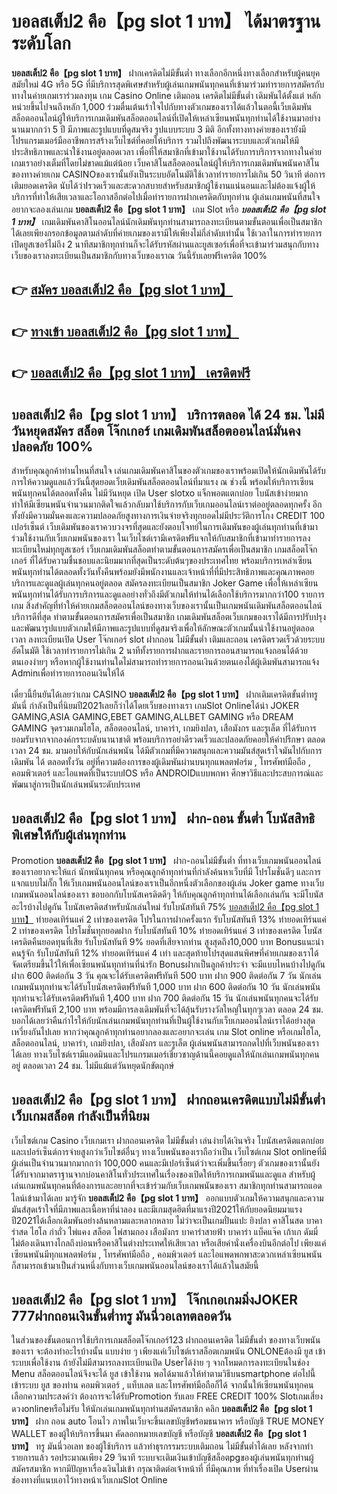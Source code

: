 # บอลสเต็ป2 คือ【pg slot 1 บาท】  ได้มาตรฐานระดับโลก

**บอลสเต็ป2 คือ【pg slot 1 บาท】** ฝากเครดิตไม่มีขั้นต่ำ  ทางเลือกอีกหนึ่งทางเลือกสำหรับผู้คนยุคสมัยใหม่ 4G หรือ 5G ที่มีบริการสุดพิเศษสำหรับผู้เล่นเกมพนันทุกคนที่เข้ามาร่วมทำรายการสมัครกับทางในค่ายเกมเราร่วมลงทุน เกม Casino Online เติมถอน เครดิตไม่มีขั้นต่ำ เดิมพันได้ตั้งแต่ หลักหน่วยขึ้นไปจนถึงหลัก 1,000 ร่วมตื่นเต้นเร้าใจไปกับทางตัวเกมของเราได้แล้วในตอนี้เว็บเดิมพันสล็อตออนไลน์ผู้ให้บริการเกมเดิมพันสล็อตออนไลน์ที่เปิดให้เหล่าเซียนพนันทุกท่านได้ใช้งานมาอย่างนานมากกว่า 5 ปี มีภาพและรูปแบบที่ดูสมจริง รูปแบบระบบ 3 มิติ
อีกทั้งทางทางค่ายของเรายังมี โปรแกรมเมอร์มืออาชีพการสร้างเว็บไซต์ที่คอยให้บริการ  รวมไปถึงพัฒนาระบบและตัวเกมให้มีประสิทธิภาพและน่าใช้งานอยู่ตลอดเวลา เพื่อที่ให้สมาชิกที่เข้ามาใช้งานได้รับการบริการจากทางในค่ายเกมเราอย่างเต็มที่โดยไม่ขาดแม้แต่น้อย เว็บคาสิโนสล็อตออนไลน์ผู้ให้บริการเกมเดิมพันพนันคาสิโนของทางค่ายเกม CASINOของเรานั้นยังเป็นระบบอัตโนมัติใช้เวลาทำรายการไม่เกิน 50 วินาที ต่อการเติมยอดเครดิต นับได้ว่าIรวดเร็วและสะดวกสบายสำหรับสมาชิกผู้ใช้งานแน่นอนและไม่ต้องแจ้งผู้ให้บริการที่ทำให้เสียเวลาและโอกาสอีกต่อไปเมื่อทำรายการฝากเครดิตกับทุกท่าน
ผู้เล่นเกมพนันที่สนใจอยากจะลองเล่นเกม **บอลสเต็ป2 คือ【pg slot 1 บาท】** เกม Slot  หรือ ***บอลสเต็ป2 คือ【pg slot 1 บาท】*** เกมเดิมพันคาสิโนออนไลน์นักเดิมพันทุกท่านสามารถลงทะเบียนตามขั้นตอนเพื่อเป็นสมาชิกได้เลยเพียงกรอกข้อมูลตามลำดับที่ค่ายเกมของเรามีให้เพียงไม่กี่ลำดับเท่านั้น ใช้เวลาในการทำรายการเปิดยูสเซอร์ไม่ถึง 2 นาทีสมาชิกทุกท่านก็จะได้รับรหัสผ่านและยูสเซอร์เพื่อที่จะเข้ามาร่วมสนุกกับทางเว็บของเราลงทะเบียนเป็นสมาชิกกับทางเว็บของเราณ วันนี้รับเลยฟรีเครดิต 100%

## 👉 [สมัคร บอลสเต็ป2 คือ【pg slot 1 บาท】](https://archa888.com/)
## 👉 [ทางเข้า บอลสเต็ป2 คือ【pg slot 1 บาท】](https://archa888.com/)
## 👉 [บอลสเต็ป2 คือ【pg slot 1 บาท】 เครดิตฟรี](https://archa888.com/)

## บอลสเต็ป2 คือ【pg slot 1 บาท】 บริการตลอด ได้ 24 ชม. ไม่มีวันหยุดสมัคร สล็อต โจ๊กเกอร์ เกมเดิมพันสล็อตออนไลน์มั่นคงปลอดภัย 100%

สำหรับคุณลูกค้าท่านไหนที่สนใจ เล่นเกมเดิมพันคาสิโนของตัวเกมของเราพร้อมเปิดให้นักเดิมพันได้รับการให้ความดูแลแล้ววันนี้สุดยอดเว็บเดิมพันสล็อตออนไลน์ที่มาแรง ณ ช่วงนี้ พร้อมให้บริการเซียนพนันทุกคนได้ตลอดทั้งคืน ไม่มีวันหยุด เปิด User slotxo แจ็กพอตแตกบ่อย โบนัสเข้าง่ายมาก ทำให้มีเซียนพนันจำนวนมากติดใจแล้วกลับมาใช้บริการกับเว็บเกมออนไลน์เราต่ออยู่ตลอดทุกครั้ง อีกทั้งยังมีความมั่นคงและความปลอดภัยสูงทางการเงินจ่ายจริงทุกยอดไม่มีประวัติการโกง CREDIT 100 เปอร์เซ็นต์ เว็บเดิมพันของเราควบวงจรที่สุดและยังตอบโจทย์ในการเดิมพันของผู้เล่นทุกท่านที่เข้ามาร่วมใช้งานกับเว็บเกมพนันของเรา
ในเว็บไซต์เรามีเครดิตฟรีแจกให้กับสมาชิกที่เข้ามาทำรายการลงทะเบียนใหม่ทุกยูสเซอร์ เว็บเกมเดิมพันสล็อตทำตามขั้นตอนการสมัครเพื่อเป็นสมาชิก เกมสล็อตโจ๊กเกอร์ ที่ได้รับความชื่นชอบและนิยมมากที่สุดเป็นระดับต้นๆของประเทศไทย พร้อมบริการเหล่าเซียนพนันทุกท่านได้ตลอดทั้งวันทั้งคืนพร้อมยังมีพนักงานและเจ้าหน้าที่ที่มีประสิทธิภาพและคุณภาพคอยบริการและดูแลผู้เล่นทุกคนอยู่ตลอด สมัครลงทะเบียนเป็นสมาชิก Joker Game เพื่อให้เหล่าเซียนพนันทุกท่านได้รับการบริการและดูแลอย่างทั่วถึงมีตัวเกมให้ท่านได้เลือกใช้บริการมากกว่า100 รายการเกม
สิ่งสำคัญที่ทำให้ค่ายเกมสล็อตออนไลน์ของทางเว็บของเรานั้นเป็นเกมพนันเดิมพันสล็อตออนไลน์บริการดีที่สุด ทำตามขั้นตอนการสมัครเพื่อเป็นสมาชิก  เกมเดิมพันสล็อตเว็บเกมของเราได้มีการปรับปรุงและพัฒนารูปแบบตัวเกมให้มีภาพและรูปแบบที่ดูสมจริงเพื่อให้ลักษณะตัวเกมนั้นน่าใช้งานอยู่ตลอดเวลา ลงทะเบียนเปิด User โจ๊กเกอร์ slot ฝากถอน ไม่มีขั้นต่ำ เติมและถอน เครดิตรวดเร็วด้วยระบบอัตโนมัติ ใช้เวลาทำรายการไม่เกิน 2 นาทีทั้งรายการฝากและรายการถอนสามารถแจ้งถอนได้ด้วยตนเองง่ายๆ หรือหากผู้ใช้งานท่านใดไม่สามารถทำรายการถอนเงินด้วยตนเองได้ผู้เดิมพันสามารถแจ้ง Adminเพื่อทำรายการถอนเงินให้ได้

เดี๋ยวนี้ยืนยันได้เลยว่าเกม CASINO **บอลสเต็ป2 คือ【pg slot 1 บาท】** ฝากเติมเครดิตขั้นต่ำทรู มันนี่ กำลังเป็นที่นิยมปี2021เลยก็ว่าได้โดยเว็บของทางเรา เกมSlot Onlineได้นำ  JOKER GAMING,ASIA GAMING,EBET GAMING,ALLBET GAMING หรือ DREAM GAMING จุดรวมเกมไฮโล, สล็อตออนไลน์, บาคาร่า, เกมยิงปลา, เสือมังกร และรูเล็ต ที่ได้รับการยอมรับจากจากองค์กรระบดับนานาชาติ พร้อมบริการอย่าดีรวดเร็วและปลอดภัยคอยให้คำปรึกษา ตลอดเวลา 24 ชม. มามอบให้กับนักเล่นพนัน ได้มีตัวเกมที่มีความสนุกและความมันส์สุดเร้าใจมันไปกับการเดิมพัน ได้ ตลอดทั้งวัน อยู่ที่ความต้องการของผู้เดิมพันผ่านบนทุกแพลตฟอร์ม , โทรศัพท์มือถือ , คอมพิวเตอร์ และไอแพดที่เป็นระบบIOS หรือ ANDROIDแบบพกพา ศึกษาวิธีและประสบการณ์และพัฒนาสู่การเป็นนักเล่นพนันระดับประเทศ

## บอลสเต็ป2 คือ【pg slot 1 บาท】 ฝาก-ถอน ขั้นต่ำ โบนัสสิทธิพิเศษให้กับผู้เล่นทุกท่าน

 Promotion  **บอลสเต็ป2 คือ【pg slot 1 บาท】** ฝาก-ถอนไม่มีขั้นต่ำ ที่ทางเว็บเกมพนันออนไลน์ของเราอยากจะให้แก่  นักพนันทุกคน หรือคุณลูกค้าทุกท่านที่กำลังค้นหาเว็บที่มี โปรโมชั่นดีๆ และการแจกแบบไม่กั๊ก ให้เว็บเกมพนันออนไลน์ของเราเป็นอีกหนึ่งตัวเลือกของผู้เล่น Joker game ทางเว็บเกมพนันออนไลน์ของเรา ขอบอกกับโบนัสเครดิตดีๆ ให้กับคุณลูกค้าทุกท่านได้เลือกเล่นกัน จะมีโบนัสอะไรบ้างไปดูกัน
โบนัสเครดิตสำหรับนักเล่นใหม่ รับโบนัสทันที 75% [บอลสเต็ป2 คือ【pg slot 1 บาท】](https://archa888.com/) ทำยอดเทิร์นแค่ 2 เท่าของเครดิต
โปรในการฝากครั้งแรก รับโบนัสทันที 13% ทำยอดเทิร์นแค่ 2 เท่าของเครดิต
โปรโมชั่นทุกยอดฝาก รับโบนัสทันที 10% ทำยอดเทิร์นแค่ 3 เท่าของเครดิต
โบนัสเครดิตคืนยอดทุนที่เสีย รับโบนัสทันที 9% ยอดที่เสียจากท่าน สูงสุดถึง10,000 บาท
Bonusแนะนำคนรู้จัก รับโบนัสทันที 12% ทำยอดเทิร์นแค่ 4 เท่า
และสุดท้ายโปรสุดแสนพิศษที่ค่ายเกมของเราได้จัดเตรียมขึ้นไว้ให้เพื่อเซียนพนันทุกท่านที่น่ารัก Bonusฝากเป็นลูกค้าประจำ จะมีแบบไหนบ้างไปดูกัน
ฝาก 600 ติดต่อกัน 3 วัน คุณจะได้รับเครดิตฟรีทันที 500 บาท
ฝาก 900 ติดต่อกัน 7 วัน นักเล่นเกมพนันทุกท่านจะได้รับโบนัสเครดิตฟรีทันที 1,000 บาท
ฝาก 600 ติดต่อกัน 10 วัน นักเล่นพนันทุกท่านจะได้รับเครดิตฟรีทันที 1,400 บาท
ฝาก 700 ติดต่อกัน 15 วัน นักเล่นพนันทุกคนจะได้รับเครดิตฟรีทันที 2,100 บาท
พร้อมมีการลงเดิมพันที่จะได้ลุ้นรับรางวัลใหญ่ในทุกๆเวลา ตลอด 24 ชม. บอกได้เลยว่าคืนกำไรให้กับนักเล่นเกมพนันทุกท่านที่เป็นผู้ใช้งานกับเว็บเกมออนไลน์เราได้อย่างสุดเหวี่ยงกันไปเลย หากว่าคุณลูกค้าทุกท่านอยากลองและอยากจะเล่น เกม Slot online หรือเกมไฮโล, สล็อตออนไลน์, บาคาร่า, เกมยิงปลา, เสือมังกร และรูเล็ต ผู้เล่นพนันสามารถกดไปที่เว็บพนันของเราได้เลย ทางเว็บไซต์เรามีแอดมินและโปรแกรมเมอร์เชี่ยวชาญด้านนี้คอยดูแลให้นักเล่นเกมพนันทุกคนอยู่ ตลอดเวลา 24 ชม. ไม่มีแม้แต่วันหยุดนักขัตฤกษ์

## บอลสเต็ป2 คือ【pg slot 1 บาท】 ฝากถอนเครดิตแบบไม่มีขั้นต่ำ  เว็บเกมสล็อต กำลังเป็นที่นิยม

เว็บไซต์เกม Casino เว็บเกมเรา ฝากถอนเครดิต ไม่มีขั้นต่ำ เล่นง่ายได้เงินจริง โบนัสเครดิตแตกบ่อยและเปอร์เซ็นต์การจ่ายสูงกว่าเว็บไซต์อื่นๆ ทางเว็บพนันของเราถือว่าเป็น เว็บไซต์เกม Slot onlineที่มีผู้เล่นเป็นจำนวนมากมากกว่า 100,000 คนและมีเปอร์เซ็นต์ว่าจะเพิ่มขึ้นเรื่อยๆ ตัวเกมของเรานั้นยังได้รับจากมาตราฐานจากบ่อนคาสิโนทั่วประเทศในเรื่องของเปิดให้บริการเกมพนันและดูแล สำหรับผู้เล่นเกมพนันทุกคนที่ต้องการและอยากที่จะเข้าร่วมกับเว็บเกมพนันของเรา สมาชิกทุกท่านสามารถแอดไลน์เข้ามาได้เลย
	มารู้จัก **บอลสเต็ป2 คือ【pg slot 1 บาท】** ออกแบบตัวเกมให้ความสนุกและความมันส์สุดเร้าใจที่มีภาพและเนื้อหาที่น่าลอง และมีเกมสุดฮิตที่มาแรงปี2021ให้กับยอดนิยมมาแรงปี2021ได้เลือกเดิมพันอย่างล้นหลามและหลากหลาย  ไม่ว่าจะเป็นเกมปั่นแปะ ยิงปลา คาสิโนสด บาคาร่าสด ไฮโล กำถั่ว ไพ่แคง สล็อต ไพ่สามกอง เสือมังกร บาคาร่าสายฟ้า บาคาร่า แบ็คแจ๊ค เก้าเก ดัมมี่ ไม่ต้องเดินทางไกลถึงบ่อนหรือคาสิโนต่างประเทศให้เสียเวลา หรือเสียค่านั่งเครื่องบินอีกต่อไป เพียงแค่เซียนพนันมีทุกแพลตฟอร์ม , โทรศัพท์มือถือ , คอมพิวเตอร์ และไอแพดพกพาสะดวกเหล่าเซียนพนันก็สามารถเข้ามาเป็นส่วนหนึ่งกับทางเว็บเกมพนันออนไลน์ของเราได้แล้วในสมัยนี้

## บอลสเต็ป2 คือ【pg slot 1 บาท】 โจ๊กเกอเกมมิ่งJOKER 777ฝากถอนเงินขั้นต่ำทรู มันนี่วอเลทตลอดวัน

ในส่วนของขั้นตอนการใช้บริการเกมสล็อตโจ๊กเกอร์123 ฝากถอนเครดิต ไม่มีขั้นต่ำ ของทางเว็บพนันของเรา จะต้องทำอะไรบ้างนั้น แบบง่าย ๆ เพียงแค่เว็บไซต์เราสล็อตเกมพนัน ONLONEต้องมี ยูส เข้าระบบเพื่อใช้งาน ถ้ายังไม่มีสามารถลงทะเบียนเปิด Userได้ง่าย ๆ จากโหมดการลงทะเบียนในช่อง Menu สล็อตออนไลน์จึงจะได้ ยูส เข้าใช้งาน พอได้มาแล้วให้ทำตามวิธีบนsmartphone ต่อไปนี้
เข้าระบบ ยูส  ของท่าน คอมพิวเตอร์ , แท็บเลต และโทรศัพท์มือถือก็ได้
จากนั้นให้เซียนพนันทุกคนเลือกความประสงค์ว่า ต้องการจะได้รับPromotion รับเลย FREE CREDIT 100% Slotเกมเสี่ยงดวงonlineหรือไม่รับ
ให้นักเล่นเกมพนันทุกท่านสมัครสมาชิก คลิก **บอลสเต็ป2 คือ【pg slot 1 บาท】** ฝาก ถอน auto โอนไว ภาพในเว็บจะขึ้นเลขบัญชีพร้อมธนาคาร หรือบัญชี TRUE MONEY WALLET ของผู้ให้บริการขึ้นมา
คัดลอกหมายเลขบัญชี หรือบัญชี **บอลสเต็ป2 คือ【pg slot 1 บาท】** ทรู มันนี่วอเลท ของผู้ใช้บริการ แล้วทำธุรกรรมระบบเติมถอน ไม่มีขั้นต่ำได้เลย
หลังจากทำรายการแล้ว รอประมาณเพียง 29 วินาที ระบบจะเติมเงินเข้าบัญชีสล็อตpgของผู้เล่นพนันทุกท่านผู้สมัครสมาชิก
หากมีปัญหาเรื่องเงินไม่เข้า กรุณาติดต่อเจ้าหน้าที่ ที่มีคุณภาพ ที่ทำเรื่องเปิด Userผ่านช่องทางที่แนบเอาไว้ทางหน้าเว็บเกมSlot Online


